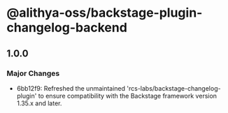 # @alithya-oss/backstage-plugin-changelog-backend

## 1.0.0

### Major Changes

- 6bb12f9: Refreshed the unmaintained 'rcs-labs/backstage-changelog-plugin' to ensure compatibility with the Backstage framework version 1.35.x and later.

